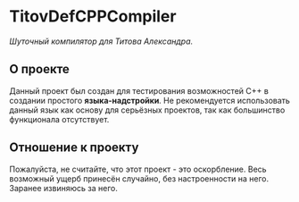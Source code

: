 # TitovDefCPPCompiler
*Шуточный компилятор для Титова Александра.*

## О проекте
  Данный проект был создан для тестирования возможностей C++ в создании простого **языка-надстройки**. Не рекомендуется использовать данный язык как основу для серьёзных проектов, так как большинство функционала отсутствует.

## Отношение к проекту
  Пожалуйста, не считайте, что этот проект - это оскорбление. Весь возможный ущерб принесён случайно, без настроенности на него. Заранее извиняюсь за него.
